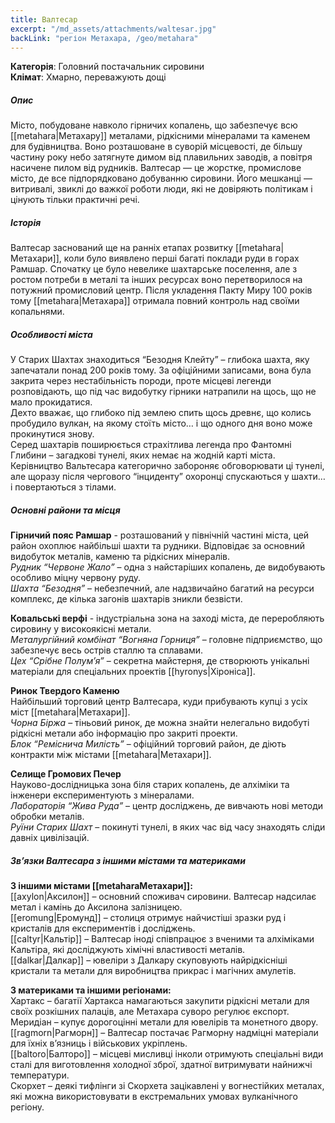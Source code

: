 ```yaml
---
title: Валтесар
excerpt: "/md_assets/attachments/waltesar.jpg"
backLink: "регіон Метахара, /geo/metahara"
---
```


**Категорія**: Головний постачальник сировини   
**Клімат**: Хмарно, переважують дощі  

##### Опис
Місто, побудоване навколо гірничих копалень, що забезпечує всю [[metahara|Метахару]] металами, рідкісними мінералами та каменем для будівництва. Воно розташоване в суворій місцевості, де більшу частину року небо затягнуте димом від плавильних заводів, а повітря насичене пилом від рудників. Валтесар — це жорстке, промислове місто, де все підпорядковано добуванню сировини. Його мешканці — витривалі, звиклі до важкої роботи люди, які не довіряють політикам і цінують тільки практичні речі. 

##### Історія
Валтесар заснований ще на ранніх етапах розвитку [[metahara|Метахари]], коли було виявлено перші багаті поклади руди в горах Рамшар. Спочатку це було невелике шахтарське поселення, але з ростом потреби в металі та інших ресурсах воно перетворилося на потужний промисловий центр. Після укладення Пакту Миру 100 років тому [[metahara|Метахара]] отримала повний контроль над своїми копальнями. 

##### Особливості міста
У Старих Шахтах знаходиться “Безодня Клейту” – глибока шахта, яку запечатали понад 200 років тому. За офіційними записами, вона була закрита через нестабільність породи, проте місцеві легенди розповідають, що під час видобутку гірники натрапили на щось, що не мало прокидатися.  
Дехто вважає, що глибоко під землею спить щось древнє, що колись пробудило вулкан, на якому стоїть місто… і що одного дня воно може прокинутися знову.  
Серед шахтарів поширюється страхітлива легенда про Фантомні Глибини – загадкові тунелі, яких немає на жодній карті міста. Керівництво Вальтесара категорично забороняє обговорювати ці тунелі, але щоразу після чергового “інциденту” охоронці спускаються у шахти… і повертаються з тілами.  

##### Основні райони та місця
**Гірничий пояс Рамшар** - розташований у північній частині міста, цей район охоплює найбільші шахти та рудники. Відповідає за основний видобуток металів, каменю та рідкісних мінералів.  
_Рудник “Червоне Жало”_ – одна з найстаріших копалень, де видобувають особливо міцну червону руду.  
_Шахта “Безодня”_ – небезпечний, але надзвичайно багатий на ресурси комплекс, де кілька загонів шахтарів зникли безвісти.  

**Ковальські верфі** - індустріальна зона на заході міста, де переробляють сировину у високоякісні метали.  
_Металургійний комбінат “Вогняна Горниця”_ – головне підприємство, що забезпечує весь острів сталлю та сплавами.  
_Цех “Срібне Полум’я”_ – секретна майстерня, де створюють унікальні матеріали для спеціальних проектів [[hyronys|Хіроніса]].  

**Ринок Твердого Каменю**  
Найбільший торговий центр Валтесара, куди прибувають купці з усіх міст [[metahara|Метахари]].  
_Чорна Біржа_ – тіньовий ринок, де можна знайти нелегально видобуті рідкісні метали або інформацію про закриті проекти.  
_Блок “Реміснича Милість”_ – офіційний торговий район, де діють контракти між містами [[metahara|Метахари]].  

**Селище Громових Печер**  
Науково-дослідницька зона біля старих копалень, де алхіміки та інженери експериментують з мінералами.  
_Лабораторія “Жива Руда”_ – центр досліджень, де вивчають нові методи обробки металів.  
_Руїни Старих Шахт_ – покинуті тунелі, в яких час від часу знаходять сліди давніх цивілізацій.  

##### Зв’язки Валтесара з іншими містами та материками
**З іншими містами [[metaharaМетахари]]:**  
[[axylon|Аксилон]] – основний споживач сировини. Валтесар надсилає метал і камінь до Аксилона залізницею.  
[[eromung|Еромунд]] – столиця отримує найчистіші зразки руд і кристалів для експериментів і досліджень.  
[[caltyr|Кальтір]] – Валтесар іноді співпрацює з вченими та алхіміками Кальтіра, які досліджують хімічні властивості металів.  
[[dalkar|Далкар]] – ювеліри з Далкару скуповують найрідкісніші кристали та метали для виробництва прикрас і магічних амулетів.  

**З материками та іншими регіонами:**  
Хартакс – багатії Хартакса намагаються закупити рідкісні метали для своїх розкішних палаців, але Метахара суворо регулює експорт.  
Меридіан – купує дорогоцінні метали для ювелірів та монетного двору.  
[[ragmorn|Рагморн]] – Валтесар постачає Рагморну надміцні матеріали для їхніх в’язниць і військових укріплень.  
[[baltoro|Балторо]] – місцеві мисливці інколи отримують спеціальні види сталі для виготовлення холодної зброї, здатної витримувати найнижчі температури.  
Скорхет – деякі тифлінги зі Скорхета зацікавлені у вогнестійких металах, які можна використовувати в екстремальних умовах вулканічного регіону.  
